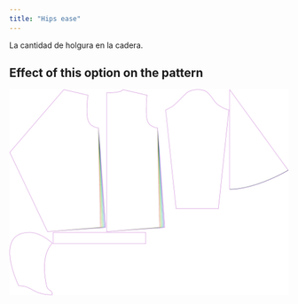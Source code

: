 ```yaml
---
title: "Hips ease"
---
```


La cantidad de holgura en la cadera.

## Effect of this option on the pattern

![This image shows the effect of this option by superimposing several variants that have a different value for this option](yuri_hipsease_sample.svg "Effect of this option on the pattern")
